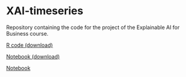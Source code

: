 
<!-- README.md is generated from README.Rmd. Please edit that file -->

# XAI-timeseries

Repository containing the code for the project of the Explainable AI for
Business course.

[R code (download)](R/xai_ts.R)

[Notebook (download)](report/xai_ts.qmd)

[Notebook](report/xai_ts.html)
